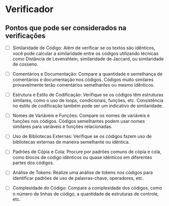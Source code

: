 # Verificador

## Pontos que pode ser considerados na verificações

- [ ] Similaridade de Código: Além de verificar se os textos são idênticos, você pode calcular a similaridade entre os códigos utilizando técnicas como Distância de Levenshtein, similaridade de Jaccard, ou similaridade de cosseno.

- [ ] Comentários e Documentação: Compare a quantidade e semelhança de comentários e documentação nos códigos. Códigos muito similares provavelmente terão comentários semelhantes ou mesmo idênticos.

- [ ] Estrutura e Estilo de Codificação: Verifique se os códigos têm estruturas similares, como o uso de loops, condicionais, funções, etc. Consistência no estilo de codificação também pode ser um indicativo de similaridade.

- [ ] Nomes de Variáveis e Funções: Compare os nomes de variáveis e funções nos códigos. Códigos semelhantes podem usar nomes similares para variáveis e funções relacionadas.

- [ ] Uso de Bibliotecas Externas: Verifique se os códigos fazem uso de bibliotecas externas de maneira semelhante ou idêntica.

- [ ] Padrões de Cópia e Cola: Procure por padrões comuns de cópia e cola, como blocos de código idênticos ou quase idênticos em diferentes partes dos códigos.

- [ ] Análise de Tokens: Realize uma análise de tokens nos códigos para identificar padrões de uso de palavras-chave, operadores, etc.

- [ ] Complexidade do Código: Compare a complexidade dos códigos, como o número de linhas de código, a quantidade de estruturas de controle, etc.
